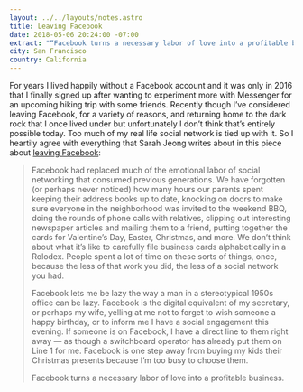 ```yaml
---
layout: ../../layouts/notes.astro
title: Leaving Facebook
date: 2018-05-06 20:24:00 -07:00
extract: "“Facebook turns a necessary labor of love into a profitable business.”"
city: San Francisco
country: California
---
```


For years I lived happily without a Facebook account and it was only in 2016 that I finally signed up after wanting to experiment more with Messenger for an upcoming hiking trip with some friends. Recently though I’ve considered leaving Facebook, for a variety of reasons, and returning home to the dark rock that I once lived under but unfortunately I don’t think that’s entirely possible today. Too much of my real life social network is tied up with it. So I heartily agree with everything that Sarah Jeong writes about in this piece about [leaving Facebook](https://www.theverge.com/2018/4/28/17293056/facebook-deletefacebook-social-network-monopoly):

> Facebook had replaced much of the emotional labor of social networking that consumed previous generations. We have forgotten (or perhaps never noticed) how many hours our parents spent keeping their address books up to date, knocking on doors to make sure everyone in the neighborhood was invited to the weekend BBQ, doing the rounds of phone calls with relatives, clipping out interesting newspaper articles and mailing them to a friend, putting together the cards for Valentine’s Day, Easter, Christmas, and more. We don’t think about what it’s like to carefully file business cards alphabetically in a Rolodex. People spent a lot of time on these sorts of things, once, because the less of that work you did, the less of a social network you had.
>
> Facebook lets me be lazy the way a man in a stereotypical 1950s office can be lazy. Facebook is the digital equivalent of my secretary, or perhaps my wife, yelling at me not to forget to wish someone a happy birthday, or to inform me I have a social engagement this evening. If someone is on Facebook, I have a direct line to them right away — as though a switchboard operator has already put them on Line 1 for me. Facebook is one step away from buying my kids their Christmas presents because I’m too busy to choose them.
>
> Facebook turns a necessary labor of love into a profitable business.
